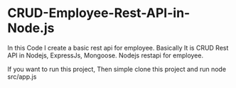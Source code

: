 # CRUD-Employee-Rest-API-in-Node.js
In this Code I create a basic rest api for employee. Basically It is CRUD Rest API in Nodejs, ExpressJs, Mongoose. Nodejs restapi for employee.

If you want to run this project, Then simple clone this project and run node src/app.js

